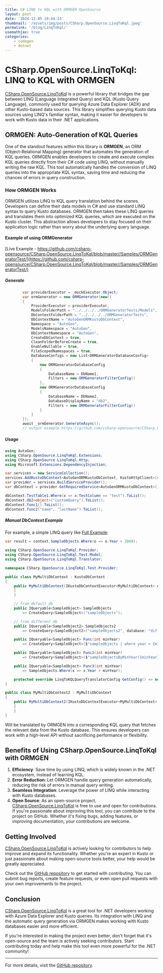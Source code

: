 ```yaml
---
title: C# LINQ to KQL with ORMGEN OpenSource
layout: post
date: '2024-12-05 10:44:23'
thumbnail: '/assets/img/posts/CSharp.OpenSource.LinqToKql.jpeg'
permalink: '/blog/LinqToKql/'
usemathjax: true
categories:
    - codegen
    - dotnet
---
```


# CSharp.OpenSource.LinqToKql: LINQ to KQL with ORMGEN

[CSharp.OpenSource.LinqToKql](https://github.com/csharp-opensource/CSharp.OpenSource.LinqToKql) is a powerful library that bridges the gap between LINQ (Language Integrated Query) and KQL (Kusto Query Language), commonly used for querying Azure Data Explorer (ADX) and other Kusto-based data sources. This library simplifies querying Kusto data sources using LINQ's familiar syntax, making it easier for developers to work with Kusto data in their .NET applications.

## ORMGEN: Auto-Generation of KQL Queries

One of the standout features within this library is **ORMGEN**, an ORM (Object-Relational Mapping) generator that automates the generation of KQL queries. ORMGEN enables developers to create and execute complex KQL queries directly from their C# code using LINQ, without manually writing the raw KQL. This tool automatically handles the conversion of LINQ queries into the appropriate KQL syntax, saving time and reducing the chances of errors in query construction.

### How ORMGEN Works

ORMGEN utilizes LINQ to KQL query translation behind the scenes. Developers can define their data models in C# and use standard LINQ syntax to query Kusto databases. ORMGEN then takes these LINQ queries and translates them into optimized KQL queries, which are executed on the Kusto cluster. This abstraction allows developers to stay focused on their application logic rather than worry about the underlying query language.

#### Example of using ORMGenerator

[Live Example - https://github.com/csharp-opensource/CSharp.OpenSource.LinqToKql/blob/master//Samples/ORMGeneratorTest/](https://github.com/csharp-opensource/CSharp.OpenSource.LinqToKql/blob/master//Samples/ORMGeneratorTest/)

##### Generate

```csharp
        var providerExecutor = _mockExecutor.Object;
        var ormGenerator = new ORMGenerator(new()
        {
            ProviderExecutor = providerExecutor,
            ModelsFolderPath = "../../../../ORMGeneratorTests/Models",
            DbContextFolderPath = "../../../../ORMGeneratorTests",
            DbContextName = "AutoGenORMKustoDbContext",
            Namespace = "AutoGen",
            ModelsNamespace = "AutoGen",
            DbContextNamespace = "AutoGen",
            CreateDbContext = true,
            CleanFolderBeforeCreate = true,
            EnableNullable = true,
            FileScopedNamespaces = true,
            DatabaseConfigs = new List<ORMGeneratorDatabaseConfig>
            {
                new ORMGeneratorDatabaseConfig
                {
                    DatabaseName = DbName1,
                    Filters = new ORMGeneratorFilterConfig()
                },
                new ORMGeneratorDatabaseConfig
                {
                    DatabaseName = DbName2,
                    DatabaseDisplayName = "db2",
                    Filters = new ORMGeneratorFilterConfig()
                }
            }
        });
        await _ormGenerator.GenerateAsync();
        // output example https://github.com/csharp-opensource/CSharp.OpenSource.LinqToKql/tree/master/Samples/ORMGeneratorTest
```

##### Usage

```csharp
using AutoGen;
using CSharp.OpenSource.LinqToKql.Extensions;
using CSharp.OpenSource.LinqToKql.Http;
using Microsoft.Extensions.DependencyInjection;

var services = new ServiceCollection();
services.AddKustoDbContext<AutoGenORMKustoDbContext, KustoHttpClient>(sp => new KustoHttpClient("mycluster", "auth", "dbName"));
var provider = services.BuildServiceProvider();
var dbContext = provider.GetRequiredService<AutoGenORMKustoDbContext>();

dbContext.TestTable1.Where(x => x.TestColumn == "test").ToList();
dbContext.db2<object>("customQuery").ToList();
dbContext.func1().ToList();
dbContext.func2("name", "lastName").ToList();
```

##### Manual DbContext Example

For example, a simple LINQ query like [Full Example](https://github.com/csharp-opensource/CSharp.OpenSource.LinqToKql/blob/master/CSharp.OpenSource.LinqToKql.Test/Provider/MyMultiDbContext.cs):

```csharp
var result = context.SampleObjects.Where(o => o.Year > 2000);
```

```csharp
using CSharp.OpenSource.LinqToKql.Provider;
using CSharp.OpenSource.LinqToKql.Test.Model;
using CSharp.OpenSource.LinqToKql.Translator;

namespace CSharp.OpenSource.LinqToKql.Test.Provider;

public class MyMultiDbContext : KustoDbContext
{
    public MyMultiDbContext(IKustoDbContextExecutor<MyMultiDbContext> executor) : base(executor)
    {
    }

    // from default db
    public IQueryable<SampleObject> SampleObjects
        => CreateQuery<SampleObject>("sampleObjects");

    // from different db
    public IQueryable<SampleObject2> SampleObjects2
        => CreateQuery<SampleObject2>("sampleObjects2", database: "diffDb");

    public IQueryable<SampleObject> Func(int minYear)
        => CreateQuery<SampleObject>($"sampleObjects | where year > {minYear}");

    public IQueryable<SampleObject> Func2(int minYear)
        => CreateQuery<SampleObject>($"sampleObjectsByMinYear({minYear})");

    public IQueryable<SampleObject> Func3(int minYear)
        => SampleObjects.Where(x => x.Year > minYear);

    protected override LinqToKQLQueryTranslatorConfig GetConfig() => new() { DisableNestedProjection = true };
}

public class MyMultiDbContext2 : MyMultiDbContext
{
    public MyMultiDbContext2(IKustoDbContextExecutor<MyMultiDbContext> executor) : base(executor)
    {
    }
}
```

Will be translated by ORMGEN into a corresponding KQL query that fetches the relevant data from the Kusto database. This ensures developers can work with a high-level API without sacrificing performance or flexibility.

## Benefits of Using CSharp.OpenSource.LinqToKql with ORMGEN

1. **Efficiency**: Save time by using LINQ, which is widely known in the .NET ecosystem, instead of learning KQL.
2. **Error Reduction**: Let ORMGEN handle query generation automatically, reducing the risk of errors in manual query writing.
3. **Seamless Integration**: Leverage the power of LINQ while interacting with Kusto databases.
4. **Open Source**: As an open-source project, [CSharp.OpenSource.LinqToKql](https://github.com/csharp-opensource/CSharp.OpenSource.LinqToKql) is free to use and open for contributions. If you're passionate about improving this tool, you can contribute to the project on GitHub. Whether it's fixing bugs, adding features, or improving documentation, your contributions are welcome.

## Getting Involved

[CSharp.OpenSource.LinqToKql](https://github.com/csharp-opensource/CSharp.OpenSource.LinqToKql) is actively looking for contributors to help improve and expand its functionality. Whether you're an expert in Kusto or just passionate about making open-source tools better, your help would be greatly appreciated.

Check out the [GitHub repository](https://github.com/csharp-opensource/CSharp.OpenSource.LinqToKql) to get started with contributing. You can submit bug reports, create feature requests, or even open pull requests with your own improvements to the project.

## Conclusion

[CSharp.OpenSource.LinqToKql](https://github.com/csharp-opensource/CSharp.OpenSource.LinqToKql) is a great tool for .NET developers working with Azure Data Explorer and Kusto queries. Its integration with LINQ and the automatic query generation via ORMGEN makes working with Kusto databases easier and more efficient.

If you're interested in making the project even better, don't forget that it's open-source and the team is actively seeking contributors. Start contributing today and help make this tool even more powerful for the .NET community!

---

For more details, visit the [GitHub repository](https://github.com/csharp-opensource/CSharp.OpenSource.LinqToKql).

